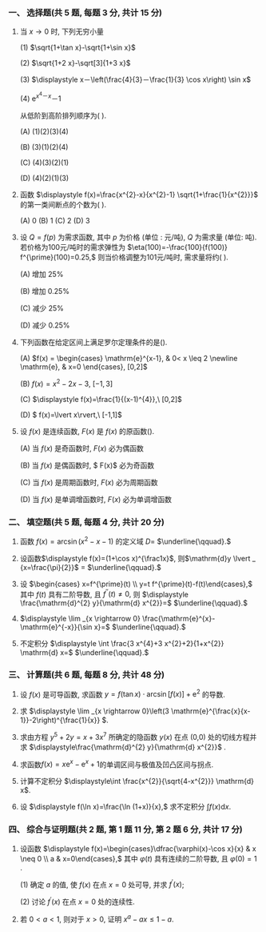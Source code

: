 ### 一、 选择题(共 5 题,  每题 3 分,  共计 15 分)

1. 当 $x \rightarrow 0$ 时, 下列无穷小量

   (1) $\sqrt{1+\tan x}-\sqrt{1+\sin x}$

   (2) $\sqrt{1+2 x}-\sqrt[3]{1+3 x}$ 

   (3) $\displaystyle x－\left(\frac{4}{3}－\frac{1}{3} \cos x\right) \sin x$

   (4) $\displaystyle \mathrm{e}^{x^4－ x}－1$

   从低阶到高阶排列顺序为( ).

   (A) (1)(2)(3)(4)

   (B) (3)(1)(2)(4)

   (C) (4)(3)(2)(1)

   (D) (4)(2)(1)(3)




2. 函数 $\displaystyle f(x)=\frac{x^{2}-x}{x^{2}-1} \sqrt{1+\frac{1}{x^{2}}}$ 的第一类间断点的个数为( ).

   (A) 0   (B) 1  (C) 2  (D) 3

   

3. 设 $Q=f(p)$ 为需求函数, 其中 $p$ 为价格 (单位 : 元/吨), $Q$ 为需求量 (单位:  吨). 若价格为100元/吨时的需求弹性为 $\eta(100)=-\frac{100}{f(100)} f^{\prime}(100)=0.25,$ 则当价格调整为101元/吨时, 需求量将约( ).

   (A) 增加 $25 \%$

   (B) 增加 $0.25 \%$

   (C) 减少 $25 \%$

   (D) 减少 $0.25 \%$

   

4. 下列函数在给定区间上满足罗尔定理条件的是().

   (A) $f(x) = \begin{cases} \mathrm{e}^{x-1}, & 0< x \leq 2 \newline  \mathrm{e}, & x=0 \end{cases}, [0,2]$ 

   (B) $f(x)=x^{2}-2 x-3, \ [-1,3]$

   (C) $\displaystyle f(x)=\frac{1}{(x-1)^{4}},\ [0,2]$

   (D) $ f(x)=\lvert x\rvert,\ [-1,1]$

   

5. 设 $f(x)$ 是连续函数, $F(x)$ 是 $f(x)$ 的原函数().

   (A) 当 $f(x)$ 是奇函数时, $F(x)$ 必为偶函数

   (B) 当 $f(x)$ 是偶函数时, $ F(x)$ 必为奇函数

   (C) 当 $f(x)$ 是周期函数时, $F(x)$ 必为周期函数

   (D) 当 $f(x)$ 是单调增函数时, $F(x)$ 必为单调增函数

### 二、 填空题(共 5 题,  每题 4 分,  共计 20 分)

1. 函数 $f(x)=\arcsin \left(x^{2}-x-1\right)$ 的定义域 $D=$ $\underline{\qquad}.$




2. 设函数$\displaystyle f(x)=(1+\cos x)^{\frac1x}$, 则$\mathrm{d}y \lvert _ {x=\frac{\pi}{2}}$ =  $\underline{\qquad}.$

 

3. 设 $\begin{cases} x=f^{\prime}(t) \\ y=t f^{\prime}(t)-f(t)\end{cases},$ 其中 $f(t)$ 具有二阶导数, 且 $f^{\prime \prime}(t) \neq 0,$ 则 $\displaystyle \frac{\mathrm{d}^{2} y}{\mathrm{d} x^{2}}=$  $\underline{\qquad}.$

 

4. $\displaystyle \lim _{x \rightarrow 0} \frac{\mathrm{e}^{x}-\mathrm{e}^{-x}}{\sin x}=$ $\underline{\qquad}.$

   


5. 不定积分 $\displaystyle \int \frac{3 x^{4}+3 x^{2}+2}{1+x^{2}} \mathrm{d} x=$ $\underline{\qquad}.$

### 三、 计算题(共 6 题,  每题 8 分,  共计 48 分)


1. 设 $f(x)$ 是可导函数, 求函数 $y=f(\tan x) \cdot \arcsin \left[f(x)\right]+\mathrm{e}^{2}$ 的导数.

   


2. 求  $\displaystyle \lim _{x \rightarrow 0}\left(3 \mathrm{e}^{\frac{x}{x-1}}-2\right)^{\frac{1}{x}} $.
   	
   	


3. 求由方程 $y^{5}+2 y=x+3 x^{7}$ 所确定的隐函数 $y(x)$ 在点 (0,0) 处的切线方程并求 $\displaystyle\frac{\mathrm{d}^{2} y}{\mathrm{d} x^{2}}$ .

   


4. 求函数$f(x)=x\mathrm{e}^x-\mathrm{e}^x+1$的单调区间与极值及凹凸区间与拐点.

   

5. 计算不定积分 $\displaystyle\int \frac{x^{2}}{\sqrt{4-x^{2}}} \mathrm{d} x$.

   


6. 设 $\displaystyle f(\ln x)=\frac{\ln (1+x)}{x},$ 求不定积分 $\displaystyle\int f(x) \mathrm{d} x$.

### 四、 综合与证明题(共 2 题,  第 1 题 11 分,  第 2 题 6 分,  共计 17 分)

1. 设函数 $\displaystyle f(x)=\begin{cases}\dfrac{\varphi(x)-\cos x}{x} & x \neq 0 \\ a & x=0\end{cases},$ 其中 $\varphi(t)$ 具有连续的二阶导数, 且 $\varphi(0)=1$ .

   (1) 确定 $a$ 的值, 使 $f(x)$ 在点 $x=0$ 处可导, 并求 $f^{\prime}(x)$;

   (2) 讨论 $f^{\prime}(x)$ 在点 $x=0$ 处的连续性.
   
   


2. 若 $0< a < 1,$ 则对于 $x>0,$ 证明 $x^{a}-a x \leq 1-a$.



